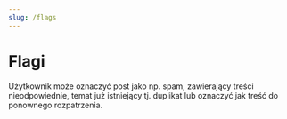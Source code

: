 ```yaml
---
slug: /flags
---
```


# Flagi

Użytkownik może oznaczyć post jako np. spam, zawierający treści nieodpowiednie, temat już istniejący tj. duplikat lub oznaczyć jak treść do ponownego rozpatrzenia.
